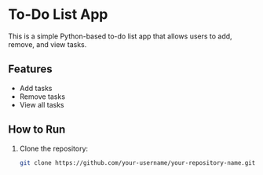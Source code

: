 # To-Do List App

This is a simple Python-based to-do list app that allows users to add, remove, and view tasks.

## Features
- Add tasks
- Remove tasks
- View all tasks

## How to Run
1. Clone the repository:
   ```bash
   git clone https://github.com/your-username/your-repository-name.git
